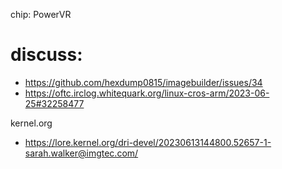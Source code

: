 chip: PowerVR

# discuss:
- https://github.com/hexdump0815/imagebuilder/issues/34
- https://oftc.irclog.whitequark.org/linux-cros-arm/2023-06-25#32258477

kernel.org
- https://lore.kernel.org/dri-devel/20230613144800.52657-1-sarah.walker@imgtec.com/
